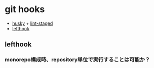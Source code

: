 # git hooks

- [husky](https://github.com/typicode/husky) + [lint-staged](https://github.com/lint-staged/lint-staged)
- [lefthook](https://github.com/evilmartians/lefthook)
  
## lefthook

### monorepo構成時、repository単位で実行することは可能か？
